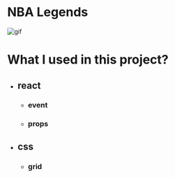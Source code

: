 # NBA Legends

![gif](./Animation.gif)

# What I used in this project?

- ## react
  - ### event
  - ### props
- ## css
  - ### grid